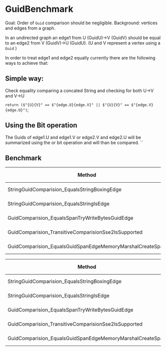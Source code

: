# GuidBenchmark

Goal: Order of `Guid` comparison should be negligible. Background: vertices and edges from a graph. 

In an undirected graph an edge1 from U (GuidU)->V (GuidV) should be equal to an edge2 from V (GuidV)->U (GuidU). (U and V represent a vertex using a `Guid` )

In order to treat edge1 and edge2 equally currently there are the following ways to achieve that:

## Simple way:
Check equality comparing a concated String and checking for both U->V and V->U 

`return ($"{U}{V}" == $"{edge.U}{edge.V}" || $"{U}{V}" == $"{edge.V}{edge.U}")`;

## Using the Bit operation
The Guids of edge1.U and edge1.V or edge2.V and edge2.U will be summarized using the or bit operation and will than be compared.
``

## Benchmark

|                                                    Method |     Mean |     Error |    StdDev | Gen 0 | Gen 1 | Gen 2 | Allocated |
|---------------------------------------------------------- |---------:|----------:|----------:|------:|------:|------:|----------:|
|              StringGuidComparision_EqualsStringBoxingEdge | 3.055 ns | 0.0343 ns | 0.0268 ns |     - |     - |     - |         - |
|                  StringGuidComparision_EqualsStringIsEdge | 3.400 ns | 0.0894 ns | 0.1131 ns |     - |     - |     - |         - |
|           GuidComparision_EqualsSpanTryWriteBytesGuidEdge | 6.428 ns | 0.1637 ns | 0.1885 ns |     - |     - |     - |         - |
|      GuidComparision_TransitiveComparisionSse2IsSupported | 2.934 ns | 0.0937 ns | 0.1219 ns |     - |     - |     - |         - |
| GuidComparision_EqualsGuidSpanEdgeMemoryMarshalCreateSpan | 5.241 ns | 0.1351 ns | 0.1198 ns |     - |     - |     - |         - |

|                                                    Method |     Mean |     Error |    StdDev | Gen 0 | Gen 1 | Gen 2 | Allocated |
|---------------------------------------------------------- |---------:|----------:|----------:|------:|------:|------:|----------:|
|              StringGuidComparision_EqualsStringBoxingEdge | 3.037 ns | 0.0235 ns | 0.0196 ns |     - |     - |     - |         - |
|                  StringGuidComparision_EqualsStringIsEdge | 3.179 ns | 0.0246 ns | 0.0218 ns |     - |     - |     - |         - |
|           GuidComparision_EqualsSpanTryWriteBytesGuidEdge | 6.175 ns | 0.0425 ns | 0.0354 ns |     - |     - |     - |         - |
|      GuidComparision_TransitiveComparisionSse2IsSupported | 2.833 ns | 0.0309 ns | 0.0289 ns |     - |     - |     - |         - |
| GuidComparision_EqualsGuidSpanEdgeMemoryMarshalCreateSpan | 5.152 ns | 0.0325 ns | 0.0254 ns |     - |     - |     - |         - |
